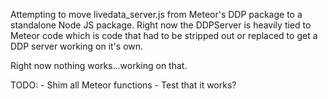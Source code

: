 Attempting to move livedata_server.js from Meteor's DDP package to a standalone Node 
JS package.  Right now the DDPServer is heavily tied to Meteor code which is code that 
had to be stripped out or replaced to get a DDP server working on it's own.

Right now nothing works...working on that.

TODO:
    - Shim all Meteor functions
    - Test that it works?
